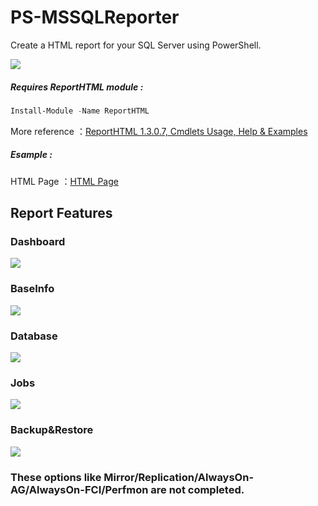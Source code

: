 
# PS-MSSQLReporter  

Create a HTML report for your SQL Server using PowerShell.    


![](https://raw.githubusercontent.com/hzc2012/PS-MSSQLReporter/master/example/PS-MSSQLReporter.png)


##### Requires ReportHTML module :  

```Powershell
Install-Module -Name ReportHTML
```


More reference ：[ReportHTML 1.3.0.7, Cmdlets Usage, Help & Examples](https://azurefieldnotesblog.blob.core.windows.net/wp-content/2017/02/Help-ReportHTML1.html)  

##### Esample :  
HTML Page ：[HTML Page](http://htmlpreview.github.io/?https://github.com/hzc2012/PS-MSSQLReporter/blob/master/example/20190201MSSQL_Report.html)  


## Report Features  

### Dashboard   

![](https://raw.githubusercontent.com/hzc2012/PS-MSSQLReporter/master/example/1-Dashboard.png)


### BaseInfo  

![](https://raw.githubusercontent.com/hzc2012/PS-MSSQLReporter/master/example/2-BaseInfo.png)


### Database  

![](https://raw.githubusercontent.com/hzc2012/PS-MSSQLReporter/master/example/3-Database.png)


### Jobs  

![](https://raw.githubusercontent.com/hzc2012/PS-MSSQLReporter/master/example/4-Jobs.png)


### Backup&Restore  

![](https://raw.githubusercontent.com/hzc2012/PS-MSSQLReporter/master/example/5-Backup%26Restore.png)



### These options like Mirror/Replication/AlwaysOn-AG/AlwaysOn-FCI/Perfmon are not completed.  




